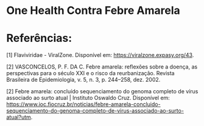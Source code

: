 # One Health Contra Febre Amarela

# Referências:

[1] Flaviviridae - ViralZone. Disponível em: <https://viralzone.expasy.org/43>.

[2] VASCONCELOS, P. F. DA C. Febre amarela: reflexões sobre a doença, as perspectivas para o século XXI e o risco da reurbanização. Revista Brasileira de Epidemiologia, v. 5, n. 3, p. 244–258, dez. 2002.

[‌2] Febre amarela: concluído sequenciamento do genoma completo de vírus associado ao surto atual | Instituto Oswaldo Cruz. Disponível em: <https://www.ioc.fiocruz.br/noticias/febre-amarela-concluido-sequenciamento-do-genoma-completo-de-virus-associado-ao-surto-atual?utm>.

‌
